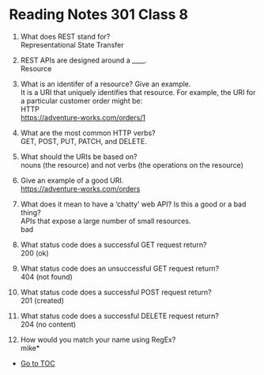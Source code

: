 # Reading Notes 301 Class 8

1. What does REST stand for?  
Representational State Transfer

2. REST APIs are designed around a ____.  
Resource

3. What is an identifer of a resource? Give an example.  
It is a URI that uniquely identifies that resource. For example, the URI for a particular customer order might be:  
HTTP  
https://adventure-works.com/orders/1  

1. What are the most common HTTP verbs?  
GET, POST, PUT, PATCH, and DELETE.  

2. What should the URIs be based on?  
nouns (the resource) and not verbs (the operations on the resource)

3. Give an example of a good URI.  
https://adventure-works.com/orders  

4. What does it mean to have a ‘chatty’ web API? Is this a good or a bad thing?  
APIs that expose a large number of small resources.  
bad  

5. What status code does a successful GET request return?  
200 (ok)  

6. What status code does an unsuccessful GET request return?  
404 (not found)  

7. What status code does a successful POST request return?  
201 (created)  

8. What status code does a successful DELETE request return?  
204 (no content)

9. How would you match your name using RegEx?  
mike*


- [Go to TOC](README.md)
